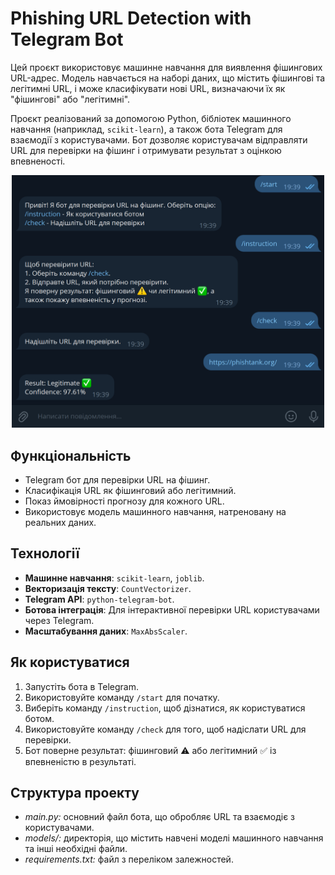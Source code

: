 # Phishing URL Detection with Telegram Bot

Цей проєкт використовує машинне навчання для виявлення фішингових URL-адрес. Модель навчається на наборі даних, що містить фішингові та легітимні URL, і може класифікувати нові URL, визначаючи їх як "фішингові" або "легітимні".

Проєкт реалізований за допомогою Python, бібліотек машинного навчання (наприклад, `scikit-learn`), а також бота Telegram для взаємодії з користувачами. Бот дозволяє користувачам відправляти URL для перевірки на фішинг і отримувати результат з оцінкою впевненості.

<p align="center">
  <img src="images/phishing_url_recognize_bot.png" width="500" />
</p>

## Функціональність
- Telegram бот для перевірки URL на фішинг.
- Класифікація URL як фішинговий або легітимний.
- Показ ймовірності прогнозу для кожного URL.
- Використовує модель машинного навчання, натреновану на реальних даних.

## Технології
- **Машинне навчання**: `scikit-learn`, `joblib`.
- **Векторизація тексту**: `CountVectorizer`.
- **Telegram API**: `python-telegram-bot`.
- **Ботова інтеграція**: Для інтерактивної перевірки URL користувачами через Telegram.
- **Масштабування даних**: `MaxAbsScaler`.

## Як користуватися
1. Запустіть бота в Telegram.
2. Використовуйте команду `/start` для початку.
3. Виберіть команду `/instruction`, щоб дізнатися, як користуватися ботом.
4. Використовуйте команду `/check` для того, щоб надіслати URL для перевірки.
5. Бот поверне результат: фішинговий ⚠️ або легітимний ✅ із впевненістю в результаті.

## Структура проекту
 - *main.py:* основний файл бота, що обробляє URL та взаємодіє з користувачами.
 - *models/:* директорія, що містить навчені моделі машинного навчання та інші необхідні файли.
 - *requirements.txt:* файл з переліком залежностей.
